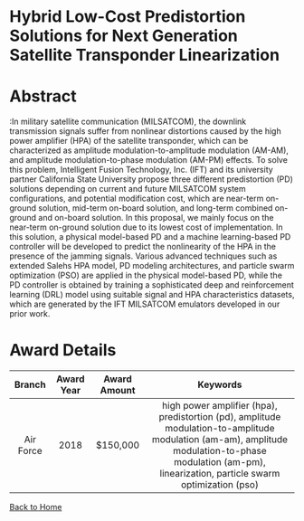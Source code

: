 
Hybrid Low-Cost Predistortion Solutions for Next Generation Satellite Transponder Linearization
===============================================================================================

# Abstract


:In military satellite communication (MILSATCOM), the downlink transmission signals suffer from nonlinear distortions caused by the high power amplifier (HPA) of the satellite transponder, which can be characterized as amplitude modulation-to-amplitude modulation (AM-AM), and amplitude modulation-to-phase modulation (AM-PM) effects. To solve this problem, Intelligent Fusion Technology, Inc. (IFT) and its university partner California State University propose three different predistortion (PD) solutions depending on current and future MILSATCOM system configurations, and potential modification cost, which are near-term on-ground solution, mid-term on-board solution, and long-term combined on-ground and on-board solution. In this proposal, we mainly focus on the near-term on-ground solution due to its lowest cost of implementation. In this solution, a physical model-based PD and a machine learning-based PD controller will be developed to predict the nonlinearity of the HPA in the presence of the jamming signals. Various advanced techniques such as extended Salehs HPA model, PD modeling architectures, and particle swarm optimization (PSO) are applied in the physical model-based PD, while the PD controller is obtained by training a sophisticated deep and reinforcement learning (DRL) model using suitable signal and HPA characteristics datasets, which are generated by the IFT MILSATCOM emulators developed in our prior work.  

# Award Details

|Branch|Award Year|Award Amount|Keywords|
| :---: | :---: | :---: | :---: |
|Air Force|2018|$150,000|high power amplifier (hpa), predistortion (pd), amplitude modulation-to-amplitude modulation (am-am), amplitude modulation-to-phase modulation (am-pm), linearization, particle swarm optimization (pso)|
  
  


[Back to Home](https://github.com/chrischow/dod_sbir_awards/DJ/#1427)